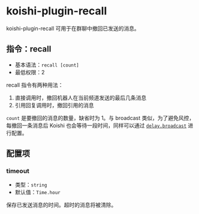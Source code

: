 # koishi-plugin-recall

koishi-plugin-recall 可用于在群聊中撤回已发送的消息。

## 指令：recall

- 基本语法：`recall [count]`
- 最低权限：2

recall 指令有两种用法：

1. 直接调用时，撤回机器人在当前频道发送的最后几条消息
2. 引用回复调用时，撤回引用的消息

`count` 是要撤回的消息的数量，缺省时为 1。与 broadcast 类似，为了避免风控，每撤回一条消息后 Koishi 也会等待一段时间，同样可以通过 [`delay.broadcast`](htrtps://koishi.chat/api/core/app.md#options-delay) 进行配置。

## 配置项

### timeout

- 类型：`string`
- 默认值：`Time.hour`

保存已发送消息的时间。超时的消息将被清除。
